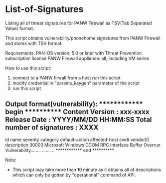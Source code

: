 List-of-Signatures
==================

Listing all of threat signatures for PANW Firewall as TSV(Tab Separated Value) format.

This script obtains vulnerability/phonehome signatures from PANW Firewall and stores with TSV format.

Requirements:
PAN-OS version: 5.0 or later with Threat Prevention subscription license
PANW Firewall appliance: all, including VM series

How to use this script:
1. connect to a PANW firwall from a host run this script
2. modify credential in "params_keygen" parameter of the script
3. run this script

Output format(vulnerability):
************ begin **********
Content Version : xxx-xxxx
Release Date : YYYY/MM/DD  HH:MM:SS
Total number of signatures : XXXX
-----
id	name	severity	category	default-action	affected-host	cve#	vendorID	description
30003	Microsoft Windows DCOM RPC Interface Buffer Overrun Vulnerability........
.......
..
************  end  **********

Note:
- This script may take more than 10 minute as it obtains all of descriptions which can only be gotten by "operational" command of API.
